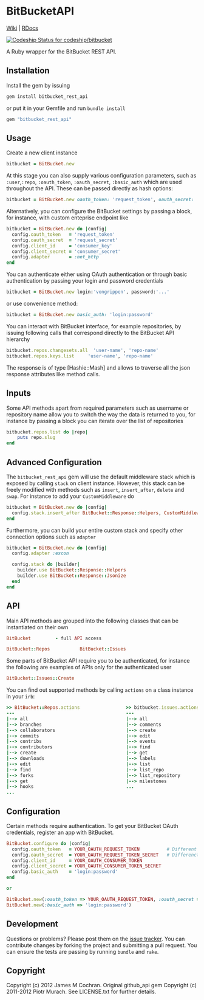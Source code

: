 # BitBucketAPI

[Wiki](https://github.com/vongrippen/bitbucket/wiki) | [RDocs](http://rubydoc.info/github/vongrippen/bitbucket/master/frames)

[ ![Codeship Status for codeship/bitbucket](https://www.codeship.io/projects/88f3e870-c528-0130-f653-22e3e5b4ad67/status?branch=master)](https://www.codeship.io/projects/4690)

A Ruby wrapper for the BitBucket REST API.

## Installation

Install the gem by issuing

```ruby
gem install bitbucket_rest_api
```

or put it in your Gemfile and run `bundle install`

```ruby
gem "bitbucket_rest_api"
```

## Usage

Create a new client instance

```ruby
bitbucket = BitBucket.new
```

At this stage you can also supply various configuration parameters, such as `:user`,`:repo`, `:oauth_token`, `:oauth_secret`, `:basic_auth` which are used throughout the API. These can be passed directly as hash options:

```ruby
bitbucket = BitBucket.new oauth_token: 'request_token', oauth_secret: 'request_secret'
```

Alternatively, you can configure the BitBucket settings by passing a block, for instance, with custom enteprise endpoint like

```ruby
bitbucket = BitBucket.new do |config|
  config.oauth_token   = 'request_token'
  config.oauth_secret  = 'request_secret'
  config.client_id     = 'consumer_key'
  config.client_secret = 'consumer_secret'
  config.adapter       = :net_http
end
```

You can authenticate either using OAuth authentication or through basic authentication by passing your login and password credentials

```ruby
bitbucket = BitBucket.new login:'vongrippen', password:'...'
```

or use convenience method:

```ruby
bitbucket = BitBucket.new basic_auth: 'login:password'
```

You can interact with BitBucket interface, for example repositories, by issuing following calls that correspond directly to the BitBucket API hierarchy

```ruby
bitbucket.repos.changesets.all  'user-name', 'repo-name'
bitbucket.repos.keys.list     'user-name', 'repo-name'
```

The response is of type [Hashie::Mash] and allows to traverse all the json response attributes like method calls.

## Inputs

Some API methods apart from required parameters such as username or repository name
allow you to switch the way the data is returned to you, for instance by passing
a block you can iterate over the list of repositories

```ruby
bitbucket.repos.list do |repo|
    puts repo.slug
end
```

## Advanced Configuration

The `bitbucket_rest_api` gem will use the default middleware stack which is exposed by calling `stack` on client instance. However, this stack can be freely modified with methods such as `insert`, `insert_after`, `delete` and `swap`. For instance to add your `CustomMiddleware` do

```ruby
bitbucket = BitBucket.new do |config|
  config.stack.insert_after BitBucket::Response::Helpers, CustomMiddleware
end
```

Furthermore, you can build your entire custom stack and specify other connection options such as `adapter`

```ruby
bitbucket = BitBucket.new do |config|
  config.adapter :excon

  config.stack do |builder|
    builder.use BitBucket::Response::Helpers
    builder.use BitBucket::Response::Jsonize
  end
end
```

## API

Main API methods are grouped into the following classes that can be instantiated on their own

```ruby
BitBucket         - full API access

BitBucket::Repos           BitBucket::Issues
```

Some parts of BitBucket API require you to be authenticated, for instance the following are examples of APIs only for the authenticated user

```ruby
BitBucket::Issues::Create
```

You can find out supported methods by calling `actions` on a class instance in your `irb`:

```ruby
>> BitBucket::Repos.actions                 >> bitbucket.issues.actions
---                                         ---
|--> all                                    |--> all
|--> branches                               |--> comments
|--> collaborators                          |--> create
|--> commits                                |--> edit
|--> contribs                               |--> events
|--> contributors                           |--> find
|--> create                                 |--> get
|--> downloads                              |--> labels
|--> edit                                   |--> list
|--> find                                   |--> list_repo
|--> forks                                  |--> list_repository
|--> get                                    |--> milestones
|--> hooks                                  ...
...
```

## Configuration

Certain methods require authentication. To get your BitBucket OAuth credentials,
register an app with BitBucket.

```ruby
BitBucket.configure do |config|
  config.oauth_token   = YOUR_OAUTH_REQUEST_TOKEN          # Different for each user
  config.oauth_secret  = YOUR_OAUTH_REQUEST_TOKEN_SECRET   # Differenct for each user
  config.client_id     = YOUR_OAUTH_CONSUMER_TOKEN
  config.client_secret = YOUR_OAUTH_CONSUMER_TOKEN_SECRET
  config.basic_auth    = 'login:password'
end

or

BitBucket.new(:oauth_token => YOUR_OAUTH_REQUEST_TOKEN, :oauth_secret => YOUR_OAUTH_REQUEST_TOKEN_SECRET)
BitBucket.new(:basic_auth => 'login:password')
```

## Development

Questions or problems? Please post them on the [issue tracker](https://bitbucket.com/vongrippen/bitbucket/issues). You can contribute changes by forking the project and submitting a pull request. You can ensure the tests are passing by running `bundle` and `rake`.

## Copyright

Copyright (c) 2012 James M Cochran.
Original github_api gem Copyright (c) 2011-2012 Piotr Murach. See LICENSE.txt for further details.
